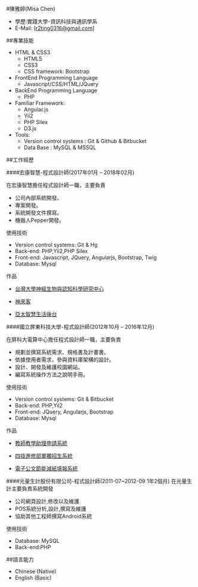 #陳雅婷(Misa Chen)

- 學歷:實踐大學-資訊科技與通訊學系 
- E-Mail: [r2ting0316@gmail.com]

##專業技能

- HTML & CSS3
	- HTML5
	- CSS3
	- CSS framework: Bootstrap
- FrontEnd Programming Language
	- Javascript/CSS/HTML/JQuery
- BackEnd Programming Language
	- PHP
- Familiar Framework:
	- Angular.js
	- Yii2 
	- PHP Silex
	- D3.js
- Tools:
	- Version control systems : Git & Github & Bitbucket
	- Data Base : MySQL & MSSQL 

##工作經歷

####宏康智慧-程式設計師(2017年01月 – 2018年02月)

在宏康智慧擔任程式設計師一職，主要負責

- 公司內部系統開發。
- 專案開發。
- 系統開發文件撰寫。
- 機器人Pepper開發。

使用技術

- Version control systems: Git & Hg
- Back-end: PHP,Yii2,PHP Silex
- Front-end: Javascript, JQuery, Angularjs, Bootstrap, Twig
- Database: Mysql


作品

- [台灣大學神經生物與認知科學研究中心](http://neuroscience.ntu.edu.tw)
 
- [神來客](https://fweb.sunlyc.com/)

- [亞太智慧生活後台](http://smartbadge.hcinnovation.tw/seback/web/)



####國立屏東科技大學-程式設計師(2012年10月 – 2016年12月)

在屏科大電算中心擔任程式設計師一職，主要負責

- 規劃並撰寫系統需求、規格書及計畫書。
- 依據使用者需求，參與資料庫架構的設計。
- 設計、開發及維護校園網站。
- 編寫系統操作方法之說明手冊。

使用技術

- Version control systems: Git & Bitbucket
- Back-end: PHP,Yii2
- Front-end: JQuery, Angularjs, Bootstrap
- Database: Mysql


作品

- [教師教學助理申請系統](https://elearning.npust.edu.tw/ta/)
 
- [四技進修部單獨招生系統](http://4enroll.npust.edu.tw/4enroll)

- [電子公文節能減紙填報系統](http://140.127.4.206/)


####光量生計股份有限公司-程式設計師(2011-07~2012-09 1年2個月)
在光量生計主要負責系統開發

- 公司網頁設計,修改以及維護
- POS系統分析,設計,撰寫及維護
- 協助其他工程師撰寫Android系統

使用技術

- Database: MySQL
- Back-end:PHP


##語言能力

- Chinese (Native)
- English (Basic)




